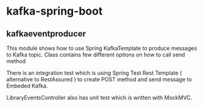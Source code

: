 # kafka-spring-boot

## kafkaeventproducer

This module shows how to use Spring KafkaTemplate to produce messages to Kafka topic. Class contains few different
options on how to call send method

There is an integration test which is using Spring Test Rest Template ( alternative to RestAssured ) to create POST
method and send message to Embeded Kafka.

LibraryEventsController also has unit test which is written with MockMVC.
